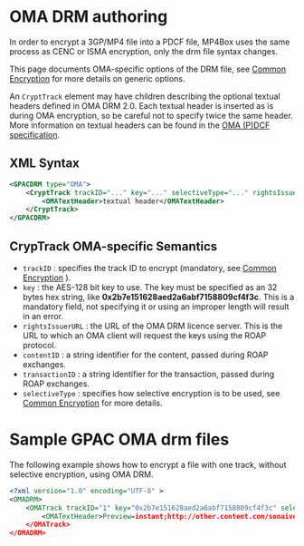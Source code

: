 # OMA DRM authoring

In order to encrypt a 3GP/MP4 file into a PDCF file, MP4Box uses the same process as CENC or ISMA encryption, only the drm file syntax changes.

This page documents OMA-specific options of the DRM file, see [Common Encryption](Common-Encryption) for more details on generic options.

An `CryptTrack` element may have children describing the optional textual headers defined in OMA DRM 2.0. Each textual header is inserted as is during OMA encryption, so be careful not to specify twice the same header. More information on textual headers can be found in the [OMA (P)DCF specification](https://www.openmobilealliance.org/release/DRM/V2_1_2-20110531-A/OMA-TS-DRM_DCF-V2_1-20081014-A.pdf).

## XML Syntax

```xml
<GPACDRM type="OMA">
    <CryptTrack trackID="..." key="..." selectiveType="..." rightsIssuerURL="..." contentID="..." transactionID="..." >
        <OMATextHeader>textual header</OMATextHeader>
    </CryptTrack>
</GPACDRM>
```

## CrypTrack OMA-specific Semantics

*   `trackID` : specifies the track ID to encrypt (mandatory, see [Common Encryption](Common-Encryption) ).
*   `key` : the AES-128 bit key to use. The key must be specified as an 32 bytes hex string, like **0x2b7e151628aed2a6abf7158809cf4f3c**. This is a mandatory field, not specifying it or using an improper length will result in an error.
*   `rightsIssuerURL` : the URL of the OMA DRM licence server. This is the URL to which an OMA client will request the keys using the ROAP protocol.
*   `contentID` : a string identifier for the content, passed during ROAP exchanges.
*   `transactionID` : a string identifier for the transaction, passed during ROAP exchanges.
*   `selectiveType` : specifies how selective encryption is to be used, see [Common Encryption](Common-Encryption) for more details.

# Sample GPAC OMA drm files

The following example shows how to encrypt a file with one track, without selective encryption, using OMA DRM.

```xml
<?xml version="1.0" encoding="UTF-8" >
<OMADRM>
    <OMATrack trackID="1" key="0x2b7e151628aed2a6abf7158809cf4f3c" selectiveType="None" rightsIssuerURL="https://gpac.sourceforge.net/kms" contentID="WatchMe1984" transactionID="14fd12zd3q" >
        <OMATextHeader>Preview=instant;http://other.content.com/sonaive</OMATextHeader>
    </OMATrack>
</OMADRM>
```
